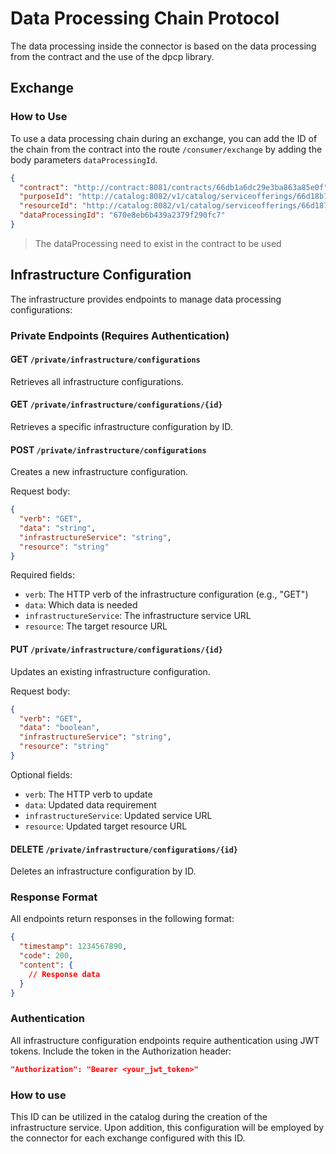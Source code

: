 # Data Processing Chain Protocol

The data processing inside the connector is based on the data processing from the contract and the use of the dpcp library.

## Exchange

### How to Use

To use a data processing chain during an exchange, you can add the ID of the chain from the contract into the route `/consumer/exchange` by adding the body parameters `dataProcessingId`.

```json
{
  "contract": "http://contract:8081/contracts/66db1a6dc29e3ba863a85e0f",
  "purposeId": "http://catalog:8082/v1/catalog/serviceofferings/66d18b79ee71f9f096baecb0",
  "resourceId": "http://catalog:8082/v1/catalog/serviceofferings/66d187f4ee71f9f096bae8ca",
  "dataProcessingId": "670e8eb6b439a2379f290fc7"
}
```

> The dataProcessing need to exist in the contract to be used

## Infrastructure Configuration

The infrastructure provides endpoints to manage data processing configurations:

### Private Endpoints (Requires Authentication)

#### GET `/private/infrastructure/configurations`

Retrieves all infrastructure configurations.

#### GET `/private/infrastructure/configurations/{id}`

Retrieves a specific infrastructure configuration by ID.

#### POST `/private/infrastructure/configurations`

Creates a new infrastructure configuration.

Request body:

```json
{
  "verb": "GET",
  "data": "string",
  "infrastructureService": "string",
  "resource": "string"
}
```

Required fields:

- `verb`: The HTTP verb of the infrastructure configuration (e.g., "GET")
- `data`: Which data is needed
- `infrastructureService`: The infrastructure service URL
- `resource`: The target resource URL

#### PUT `/private/infrastructure/configurations/{id}`

Updates an existing infrastructure configuration.

Request body:

```json
{
  "verb": "GET",
  "data": "boolean",
  "infrastructureService": "string",
  "resource": "string"
}
```

Optional fields:

- `verb`: The HTTP verb to update
- `data`: Updated data requirement
- `infrastructureService`: Updated service URL
- `resource`: Updated target resource URL

#### DELETE `/private/infrastructure/configurations/{id}`

Deletes an infrastructure configuration by ID.

### Response Format

All endpoints return responses in the following format:

```json
{
  "timestamp": 1234567890,
  "code": 200,
  "content": {
    // Response data
  }
}
```

### Authentication

All infrastructure configuration endpoints require authentication using JWT tokens. Include the token in the Authorization header:

```json
"Authorization": "Bearer <your_jwt_token>"
```

### How to use

This ID can be utilized in the catalog during the creation of the infrastructure service.
Upon addition, this configuration will be employed by the connector for each exchange configured with this ID.
